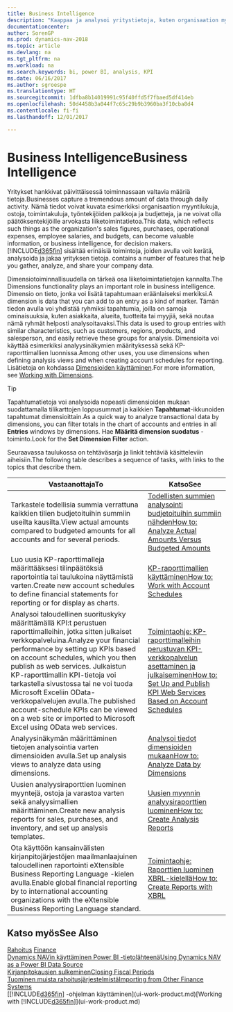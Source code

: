 ```yaml
---
title: Business Intelligence
description: "Kaappaa ja analysoi yritystietoja, kuten organisaation myyntilukuja, ostoja, toimintakuluja, työntekijöiden palkkoja ja budjetteja, ja ne voivat olla päätöksentekijöille arvokasta liiketoimintatietoa."
documentationcenter: 
author: SorenGP
ms.prod: dynamics-nav-2018
ms.topic: article
ms.devlang: na
ms.tgt_pltfrm: na
ms.workload: na
ms.search.keywords: bi, power BI, analysis, KPI
ms.date: 06/16/2017
ms.author: sgroespe
ms.translationtype: HT
ms.sourcegitcommit: 1dfba8b14019991c95f40ffd5f7fbaed5df414eb
ms.openlocfilehash: 50d4458b3a044f7c65c29b9b3960ba3f10cba8d4
ms.contentlocale: fi-fi
ms.lasthandoff: 12/01/2017

---
```

# <a name="business-intelligence"></a><span data-ttu-id="1d146-103">Business Intelligence</span><span class="sxs-lookup"><span data-stu-id="1d146-103">Business Intelligence</span></span>
<span data-ttu-id="1d146-104">Yritykset hankkivat päivittäisessä toiminnassaan valtavia määriä tietoja.</span><span class="sxs-lookup"><span data-stu-id="1d146-104">Businesses capture a tremendous amount of data through daily activity.</span></span> <span data-ttu-id="1d146-105">Nämä tiedot voivat kuvata esimerkiksi organisaation myyntilukuja, ostoja, toimintakuluja, työntekijöiden palkkoja ja budjetteja, ja ne voivat olla päätöksentekijöille arvokasta liiketoimintatietoa.</span><span class="sxs-lookup"><span data-stu-id="1d146-105">This data, which reflects such things as the organization's sales figures, purchases, operational expenses, employee salaries, and budgets, can become valuable information, or business intelligence, for decision makers.</span></span> [!INCLUDE[d365fin](includes/d365fin_md.md)]<span data-ttu-id="1d146-106"> sisältää erinäisiä toimintoja, joiden avulla voit kerätä, analysoida ja jakaa yrityksen tietoja.</span><span class="sxs-lookup"><span data-stu-id="1d146-106"> contains a number of features that help you gather, analyze, and share your company data.</span></span>

<span data-ttu-id="1d146-107">Dimensiotoiminnallisuudella on tärkeä osa liiketoimintatietojen kannalta.</span><span class="sxs-lookup"><span data-stu-id="1d146-107">The Dimensions functionality plays an important role in business intelligence.</span></span> <span data-ttu-id="1d146-108">Dimensio on tieto, jonka voi lisätä tapahtumaan eräänlaiseksi merkiksi.</span><span class="sxs-lookup"><span data-stu-id="1d146-108">A dimension is data that you can add to an entry as a kind of marker.</span></span> <span data-ttu-id="1d146-109">Tämän tiedon avulla voi yhdistää ryhmiksi tapahtumia, joilla on samoja ominaisuuksia, kuten asiakkaita, alueita, tuotteita tai myyjiä, sekä noutaa nämä ryhmät helposti analysoitavaksi.</span><span class="sxs-lookup"><span data-stu-id="1d146-109">This data is used to group entries with similar characteristics, such as customers, regions, products, and salesperson, and easily retrieve these groups for analysis.</span></span> <span data-ttu-id="1d146-110">Dimensioita voi käyttää esimerkiksi analyysinäkymien määrityksessä sekä KP-raporttimallien luonnissa.</span><span class="sxs-lookup"><span data-stu-id="1d146-110">Among other uses, you use dimensions  when defining analysis views and when creating account schedules for reporting.</span></span> <span data-ttu-id="1d146-111">Lisätietoja on kohdassa [Dimensioiden käyttäminen](finance-dimensions.md).</span><span class="sxs-lookup"><span data-stu-id="1d146-111">For more information, see [Working with Dimensions](finance-dimensions.md).</span></span>

> [!TIP]
> <span data-ttu-id="1d146-112">Tapahtumatietoja voi analysoida nopeasti dimensioiden mukaan suodattamalla tilikarttojen loppusummat ja kaikkien **Tapahtumat**-ikkunoiden tapahtumat dimensioittain.</span><span class="sxs-lookup"><span data-stu-id="1d146-112">As a quick way to analyze transactional data by dimensions, you can filter totals in the chart of accounts and entries in all **Entries** windows by dimensions.</span></span> <span data-ttu-id="1d146-113">Hae **Määritä dimension suodatus** -toiminto.</span><span class="sxs-lookup"><span data-stu-id="1d146-113">Look for the **Set Dimension Filter** action.</span></span>  

<span data-ttu-id="1d146-114">Seuraavassa taulukossa on tehtäväsarja ja linkit tehtäviä käsitteleviin aiheisiin.</span><span class="sxs-lookup"><span data-stu-id="1d146-114">The following table describes a sequence of tasks, with links to the topics that describe them.</span></span>  

| <span data-ttu-id="1d146-115">Vastaanottaja</span><span class="sxs-lookup"><span data-stu-id="1d146-115">To</span></span> | <span data-ttu-id="1d146-116">Katso</span><span class="sxs-lookup"><span data-stu-id="1d146-116">See</span></span> |
| --- | --- |
|<span data-ttu-id="1d146-117">Tarkastele todellisia summia verrattuna kaikkien tilien budjetoituihin summiin useilta kausilta.</span><span class="sxs-lookup"><span data-stu-id="1d146-117">View actual amounts compared to budgeted amounts for all accounts and for several periods.</span></span>|[<span data-ttu-id="1d146-118">Todellisten summien analysointi budjetoituihin summiin nähden</span><span class="sxs-lookup"><span data-stu-id="1d146-118">How to: Analyze Actual Amounts Versus Budgeted Amounts</span></span>](bi-how-analyze-actual-versus-budget.md)|
|<span data-ttu-id="1d146-119">Luo uusia KP-raporttimalleja määrittääksesi tilinpäätöksiä raportointia tai taulukoina näyttämistä varten.</span><span class="sxs-lookup"><span data-stu-id="1d146-119">Create new account schedules to define financial statements for reporting or for display as charts.</span></span>|[<span data-ttu-id="1d146-120">KP-raporttimallien käyttäminen</span><span class="sxs-lookup"><span data-stu-id="1d146-120">How to: Work with Account Schedules</span></span>](bi-how-work-account-schedule.md)|
|<span data-ttu-id="1d146-121">Analysoi taloudellinen suorituskyky määrittämällä KPI:t perustuen raporttimalleihin, jotka sitten julkaiset verkkopalveluina.</span><span class="sxs-lookup"><span data-stu-id="1d146-121">Analyze your financial performance by setting up KPIs based on account schedules, which you then publish as web services.</span></span> <span data-ttu-id="1d146-122">Julkaistun KP-raporttimallin KPI-tietoja voi tarkastella sivustossa tai ne voi tuoda Microsoft Exceliin OData-verkkopalvelujen avulla.</span><span class="sxs-lookup"><span data-stu-id="1d146-122">The published account-schedule KPIs can be viewed on a web site or imported to Microsoft Excel using OData web services.</span></span>|[<span data-ttu-id="1d146-123">Toimintaohje: KP-raporttimalleihin perustuvan KPI-verkkopalvelun asettaminen ja julkaiseminen</span><span class="sxs-lookup"><span data-stu-id="1d146-123">How to: Set Up and Publish KPI Web Services Based on Account Schedules</span></span>](bi-how-to-set-up-and-publish-kpi-web-services-based-on-account-schedules.md)|
|<span data-ttu-id="1d146-124">Analyysinäkymän määrittäminen tietojen analysointia varten dimensioiden avulla.</span><span class="sxs-lookup"><span data-stu-id="1d146-124">Set up analysis views to analyze data using dimensions.</span></span>|[<span data-ttu-id="1d146-125">Analysoi tiedot dimensioiden mukaan</span><span class="sxs-lookup"><span data-stu-id="1d146-125">How to: Analyze Data by Dimensions</span></span>](bi-how-analyze-data-dimension.md)|
|<span data-ttu-id="1d146-126">Uusien analyysiraporttien luominen myyntejä, ostoja ja varastoa varten sekä analyysimallien määrittäminen.</span><span class="sxs-lookup"><span data-stu-id="1d146-126">Create new analysis reports for sales, purchases, and inventory, and set up analysis templates.</span></span>|[<span data-ttu-id="1d146-127">Uusien myynnin analyysiraporttien luominen</span><span class="sxs-lookup"><span data-stu-id="1d146-127">How to: Create Analysis Reports</span></span>](bi-how-create-analysis-views-reports.md)|
|<span data-ttu-id="1d146-128">Ota käyttöön kansainvälisten kirjanpitojärjestöjen maailmanlaajuinen taloudellinen raportointi eXtensible Business Reporting Language -kielen avulla.</span><span class="sxs-lookup"><span data-stu-id="1d146-128">Enable global financial reporting by to international accounting organizations with the eXtensible Business Reporting Language standard.</span></span>|[<span data-ttu-id="1d146-129">Toimintaohje: Raporttien luominen XBRL-kielellä</span><span class="sxs-lookup"><span data-stu-id="1d146-129">How to: Create Reports with XBRL</span></span>](bi-create-reports-with-xbrl.md)|

## <a name="see-also"></a><span data-ttu-id="1d146-130">Katso myös</span><span class="sxs-lookup"><span data-stu-id="1d146-130">See Also</span></span>
<span data-ttu-id="1d146-131">[Rahoitus](finance.md)  </span><span class="sxs-lookup"><span data-stu-id="1d146-131">[Finance](finance.md)  </span></span>  
[<span data-ttu-id="1d146-132">Dynamics NAVin käyttäminen Power BI -tietolähteenä</span><span class="sxs-lookup"><span data-stu-id="1d146-132">Using Dynamics NAV as a Power BI Data Source</span></span>](across-how-use-financials-data-source-powerbi.md)  
[<span data-ttu-id="1d146-133">Kirjanpitokausien sulkeminen</span><span class="sxs-lookup"><span data-stu-id="1d146-133">Closing Fiscal Periods</span></span>](year-close-years-periods.md)  
[<span data-ttu-id="1d146-134">Tuominen muista rahoitusjärjestelmistä</span><span class="sxs-lookup"><span data-stu-id="1d146-134">Importing from Other Finance Systems</span></span>](upload-data.md)  
<span data-ttu-id="1d146-135">[[!INCLUDE[d365fin](includes/d365fin_md.md)] -ohjelman käyttäminen](ui-work-product.md)</span><span class="sxs-lookup"><span data-stu-id="1d146-135">[Working with [!INCLUDE[d365fin](includes/d365fin_md.md)]](ui-work-product.md)</span></span>

